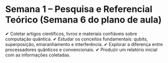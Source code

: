 # Semana 1 – Pesquisa e Referencial Teórico (Semana 6 do plano de aula)

✔ Coletar artigos científicos, livros e materiais confiáveis sobre computação quântica.
✔ Estudar os conceitos fundamentais: qubits, superposição, emaranhamento e interferência.
✔ Explorar a diferença entre processadores quânticos e convencionais.
✔ Produzir um relatório inicial com as informações coletadas.
